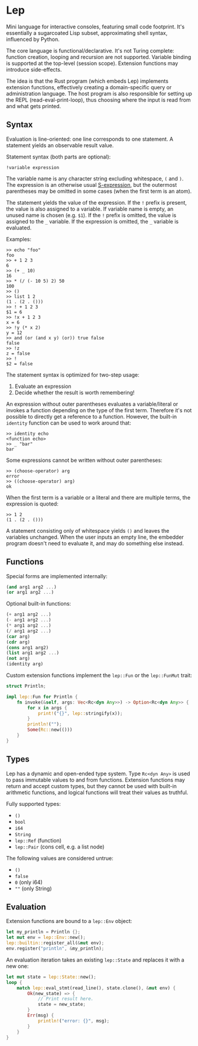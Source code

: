 # Lep

Mini language for interactive consoles, featuring small code footprint.  It's
essentially a sugarcoated Lisp subset, approximating shell syntax, influenced
by Python.

The core language is functional/declarative.  It's not Turing complete:
function creation, looping and recursion are not supported.  Variable binding
is supported at the top-level (session scope).  Extension functions may
introduce side-effects.

The idea is that the Rust program (which embeds Lep) implements extension
functions, effectively creating a domain-specific query or administration
language.  The host program is also responsible for setting up the REPL
(read-eval-print-loop), thus choosing where the input is read from and what
gets printed.


## Syntax

Evaluation is line-oriented: one line corresponds to one statement.  A
statement yields an observable result value.

Statement syntax (both parts are optional):

    !variable expression

The variable name is any character string excluding whitespace, `(` and `)`.
The expression is an otherwise usual
[S-expression](https://en.wikipedia.org/wiki/S-expression), but the outermost
parentheses may be omitted in some cases (when the first term is an atom).

The statement yields the value of the expression.  If the `!` prefix is
present, the value is also assigned to a variable.  If variable name is empty,
an unused name is chosen (e.g. `$1`).  If the `!` prefix is omitted, the value
is assigned to the `_` variable.  If the expression is omitted, the `_`
variable is evaluated.

Examples:

    >> echo "foo"
    foo
    >> + 1 2 3
    6
    >> (+ _ 10)
    16
    >> * (/ (- 10 5) 2) 50
    100
    >> ()
    >> list 1 2
    (1 . (2 . ()))
    >> ! + 1 2 3
    $1 = 6
    >> !x + 1 2 3
    x = 6
    >> !y (* x 2)
    y = 12
    >> and (or (and x y) (or)) true false
    false
    >> !z
    z = false
    >> !
    $2 = false

The statement syntax is optimized for two-step usage:

  1. Evaluate an expression
  2. Decide whether the result is worth remembering!

An expression without outer parentheses evaluates a variable/literal or invokes
a function depending on the type of the first term.  Therefore it's not
possible to directly get a reference to a function.  However, the built-in
`identity` function can be used to work around that:

    >> identity echo
    <function echo>
    >> _ "bar"
    bar

Some expressions cannot be written without outer parentheses:

    >> (choose-operator) arg
    error
    >> ((choose-operator) arg)
    ok

When the first term is a variable or a literal and there are multiple terms,
the expression is quoted:

    >> 1 2
    (1 . (2 . ()))

A statement consisting only of whitespace yields `()` and leaves the variables
unchanged.  When the user inputs an empty line, the embedder program doesn't
need to evaluate it, and may do something else instead.


## Functions

Special forms are implemented internally:

```scheme
(and arg1 arg2 ...)
(or arg1 arg2 ...)
```

Optional built-in functions:

```scheme
(+ arg1 arg2 ...)
(- arg1 arg2 ...)
(* arg1 arg2 ...)
(/ arg1 arg2 ...)
(car arg)
(cdr arg)
(cons arg1 arg2)
(list arg1 arg2 ...)
(not arg)
(identity arg)
```

Custom extension functions implement the `lep::Fun` or the `lep::FunMut` trait:

```rust
struct Println;

impl lep::Fun for Println {
    fn invoke(&self, args: Vec<Rc<dyn Any>>) -> Option<Rc<dyn Any>> {
        for x in args {
            print!("{}", lep::stringify(x));
        }
        println!("");
        Some(Rc::new(()))
    }
}
```


## Types

Lep has a dynamic and open-ended type system.  Type `Rc<dyn Any>` is used to
pass immutable values to and from functions.  Extension functions may return
and accept custom types, but they cannot be used with built-in arithmetic
functions, and logical functions will treat their values as truthful.

Fully supported types:

- `()`
- `bool`
- `i64`
- `String`
- `lep::Ref` (function)
- `lep::Pair` (cons cell, e.g. a list node)

The following values are considered untrue:

- `()`
- `false`
- `0` (only i64)
- `""` (only String)


## Evaluation

Extension functions are bound to a `lep::Env` object:

```rust
let my_println = Println {};
let mut env = lep::Env::new();
lep::builtin::register_all(&mut env);
env.register("println", &my_println);
```

An evaluation iteration takes an existing `lep::State` and replaces it with a
new one:

```rust
let mut state = lep::State::new();
loop {
    match lep::eval_stmt(read_line(), state.clone(), &mut env) {
		Ok(new_state) => {
			// Print result here.
			state = new_state;
		}
		Err(msg) {
			println!("error: {}", msg);
		}
    }
}
```
